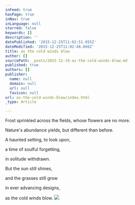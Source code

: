 ```yaml
---
inFeed: true
hasPage: true
inNav: true
inLanguage: null
starred: false
keywords: []
description: ''
datePublished: '2015-12-25T11:02:51.055Z'
dateModified: '2015-12-25T11:02:48.666Z'
title: as the cold winds blow
author: []
sourcePath: _posts/2015-12-19-as-the-cold-winds-blow.md
published: true
authors: []
publisher:
  name: null
  domain: null
  url: null
  favicon: null
url: as-the-cold-winds-blow/index.html
_type: Article

---
```

Frost 
sprinkled across the fields,
whose flowers are no more. 

Nature's abundance yields,
but different than before. 

A haunted setting,
to look upon, 

a time of soulful forgetting, 

in solitude withdrawn. 

But the sun still shines, 

and the grasses still grow 

in ever advancing designs, 

as the cold winds blow. ![](https://s3-us-west-2.amazonaws.com/the-grid-img/p/c15826f1cfbd1f1ebb58d69a49bd82142d3640ad.jpg)